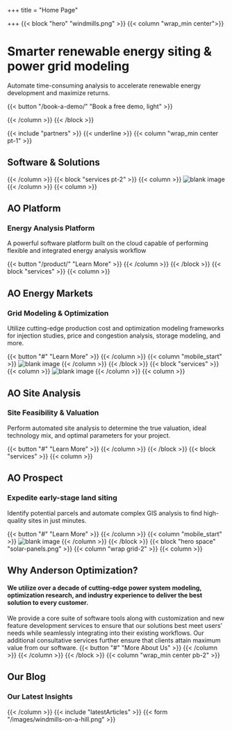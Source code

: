 +++
title = "Home Page"

+++
{{< block "hero" "windmills.png" >}}
{{< column "wrap_min center">}}

# Smarter renewable energy siting & power grid modeling 

Automate time-consuming analysis to accelerate renewable energy development and maximize returns.

{{< button "/book-a-demo/" "Book a free demo, light" >}}

{{< /column >}}
{{< /block >}}

{{< include "partners" >}}
{{< underline >}}
{{< column "wrap_min center pt-1" >}}

## Software & Solutions


{{< /column >}}
{{< block "services pt-2" >}}
{{< column >}}
![blank image](/images/solar-panels.png)
{{< /column >}}
{{< column >}}

## AO Platform

### Energy Analysis Platform

A powerful software platform built on the cloud capable of performing flexible and integrated energy analysis workflow

{{< button "/product/" "Learn More" >}}
{{< /column >}}
{{< /block >}}
{{< block "services" >}}
{{< column >}}

## AO Energy Markets

### Grid Modeling & Optimization

Utilize cutting-edge production cost and optimization modeling frameworks for injection studies, price and congestion analysis, storage modeling, and more.

{{< button "#" "Learn More" >}}
{{< /column >}}
{{< column "mobile_start" >}}
![blank image](/images/solar-panels.png)
{{< /column >}}
{{< /block >}}
{{< block "services" >}}
{{< column >}}
![blank image](/images/solar-panels.png)
{{< /column >}}
{{< column >}}

## AO Site Analysis

### Site Feasibility & Valuation

Perform automated site analysis to determine the true valuation, ideal technology mix, and optimal parameters for your project.

{{< button "#" "Learn More" >}}
{{< /column >}}
{{< /block >}}
{{< block "services" >}}
{{< column >}}

## AO Prospect

### Expedite early-stage land siting

Identify potential parcels and automate complex GIS analysis to find high-quality sites in just minutes.

{{< button "#" "Learn More" >}}
{{< /column >}}
{{< column "mobile_start" >}}
![blank image](/images/solar-panels.png)
{{< /column >}}
{{< /block >}}
{{< block "hero space" "solar-panels.png" >}}
{{< column "wrap grid-2" >}}
{{< column >}}

## Why Anderson Optimization?

#### We utilize over a decade of cutting-edge power system modeling, optimization research, and industry experience to deliver the best solution to every customer.

We provide a core suite of software tools along with customization and new feature development services to ensure that our solutions best meet users’ needs while seamlessly integrating into their existing workflows. Our additional consultative services further ensure that clients attain maximum value from our software.
{{< button "#" "More About Us" >}}
{{< /column >}}
{{< /column >}}
{{< /block >}}
{{< column "wrap_min center pb-2" >}}

## Our Blog

### Our Latest Insights

{{< /column >}}
{{< include "latestArticles" >}}
{{< form "/images/windmills-on-a-hill.png" >}}